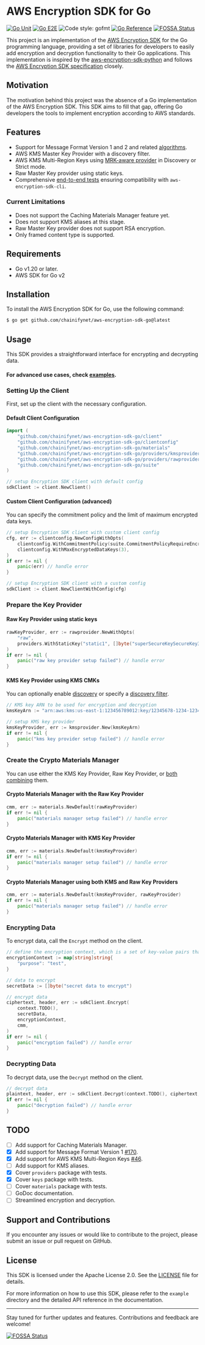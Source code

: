 # AWS Encryption SDK for Go

[![Go Unit](https://github.com/chainifynet/aws-encryption-sdk-go/actions/workflows/go-unit.yml/badge.svg?branch=main)](https://github.com/chainifynet/aws-encryption-sdk-go/actions/workflows/go-unit.yml)
[![Go E2E](https://github.com/chainifynet/aws-encryption-sdk-go/actions/workflows/go-e2e.yml/badge.svg?branch=main)](https://github.com/chainifynet/aws-encryption-sdk-go/actions/workflows/go-e2e.yml)
![Code style: gofmt](https://img.shields.io/badge/code_style-gofmt-00ADD8.svg)
[![Go Reference](https://pkg.go.dev/badge/github.com/chainifynet/aws-encryption-sdk-go.svg)](https://pkg.go.dev/github.com/chainifynet/aws-encryption-sdk-go)
[![FOSSA Status](https://app.fossa.com/api/projects/git%2Bgithub.com%2Fchainifynet%2Faws-encryption-sdk-go.svg?type=shield)](https://app.fossa.com/projects/git%2Bgithub.com%2Fchainifynet%2Faws-encryption-sdk-go?ref=badge_shield)

This project is an implementation of the [AWS Encryption SDK](https://docs.aws.amazon.com/encryption-sdk/latest/developer-guide/reference.html) for the Go programming language, providing a set of libraries for developers to easily add encryption and decryption functionality to their Go applications. This implementation is inspired by the [aws-encryption-sdk-python](https://github.com/aws/aws-encryption-sdk-python) and follows the [AWS Encryption SDK specification](https://github.com/awslabs/aws-encryption-sdk-specification/tree/c35fbd91b28303d69813119088c44b5006395eb4) closely.

## Motivation

The motivation behind this project was the absence of a Go implementation of the AWS Encryption SDK.
This SDK aims to fill that gap, offering Go developers the tools to implement encryption according to AWS standards.

## Features

- Support for Message Format Version 1 and 2 and related [algorithms](https://docs.aws.amazon.com/encryption-sdk/latest/developer-guide/algorithms-reference.html).
- AWS KMS Master Key Provider with a discovery filter.
- AWS KMS Multi-Region Keys using [MRK-aware provider](example/mrkAwareKmsProvider) in Discovery or Strict mode.
- Raw Master Key provider using static keys.
- Comprehensive [end-to-end tests](test/e2e/enc_dec_test.go) ensuring compatibility with `aws-encryption-sdk-cli`.

### Current Limitations

- Does not support the Caching Materials Manager feature yet.
- Does not support KMS aliases at this stage.
- Raw Master Key provider does not support RSA encryption.
- Only framed content type is supported.

## Requirements

- Go v1.20 or later.
- AWS SDK for Go v2

## Installation

To install the AWS Encryption SDK for Go, use the following command:

```bash
$ go get github.com/chainifynet/aws-encryption-sdk-go@latest
```

## Usage

This SDK provides a straightforward interface for encrypting and decrypting data.

#### For advanced use cases, check [examples](example).

### Setting Up the Client

First, set up the client with the necessary configuration.

#### Default Client Configuration

```go
import (
	"github.com/chainifynet/aws-encryption-sdk-go/client"
	"github.com/chainifynet/aws-encryption-sdk-go/clientconfig"
	"github.com/chainifynet/aws-encryption-sdk-go/materials"
	"github.com/chainifynet/aws-encryption-sdk-go/providers/kmsprovider"
	"github.com/chainifynet/aws-encryption-sdk-go/providers/rawprovider"
	"github.com/chainifynet/aws-encryption-sdk-go/suite"
)

// setup Encryption SDK client with default config
sdkClient := client.NewClient()
```

#### Custom Client Configuration (advanced)

You can specify the commitment policy and the limit of maximum encrypted data keys.

```go
// setup Encryption SDK client with custom client config
cfg, err := clientconfig.NewConfigWithOpts(
	clientconfig.WithCommitmentPolicy(suite.CommitmentPolicyRequireEncryptRequireDecrypt),
	clientconfig.WithMaxEncryptedDataKeys(3),
)
if err != nil {
	panic(err) // handle error
}

// setup Encryption SDK client with a custom config
sdkClient := client.NewClientWithConfig(cfg)
```

### Prepare the Key Provider

#### Raw Key Provider using static keys

```go
rawKeyProvider, err := rawprovider.NewWithOpts(
	"raw",
	providers.WithStaticKey("static1", []byte("superSecureKeySecureKey32bytes32")),
)
if err != nil {
	panic("raw key provider setup failed") // handle error
}
```

#### KMS Key Provider using KMS CMKs

You can optionally enable [discovery](example/discoveryKmsProvider) or specify a [discovery filter](example/discoveryFilterKmsProvider).

```go
// KMS key ARN to be used for encryption and decryption
kmsKeyArn := "arn:aws:kms:us-east-1:123456789012:key/12345678-1234-1234-1234-123456789012"

// setup KMS key provider
kmsKeyProvider, err := kmsprovider.New(kmsKeyArn)
if err != nil {
	panic("kms key provider setup failed") // handle error
}
```

### Create the Crypto Materials Manager

You can use either the KMS Key Provider, Raw Key Provider, or [both combining](example/multipleKeyProvider) them.

#### Crypto Materials Manager with the Raw Key Provider

```go
cmm, err := materials.NewDefault(rawKeyProvider)
if err != nil {
	panic("materials manager setup failed") // handle error
}
```

#### Crypto Materials Manager with KMS Key Provider

```go
cmm, err := materials.NewDefault(kmsKeyProvider)
if err != nil {
	panic("materials manager setup failed") // handle error
}
```

#### Crypto Materials Manager using both KMS and Raw Key Providers

```go
cmm, err := materials.NewDefault(kmsKeyProvider, rawKeyProvider)
if err != nil {
	panic("materials manager setup failed") // handle error
}
```

### Encrypting Data

To encrypt data, call the `Encrypt` method on the client.

```go
// define the encryption context, which is a set of key-value pairs that represent additional authenticated data
encryptionContext := map[string]string{
	"purpose": "test",
}

// data to encrypt
secretData := []byte("secret data to encrypt")

// encrypt data
ciphertext, header, err := sdkClient.Encrypt(
	context.TODO(),
	secretData,
	encryptionContext,
	cmm,
)
if err != nil {
    panic("encryption failed") // handle error
}
```

### Decrypting Data

To decrypt data, use the `Decrypt` method on the client.

```go
// decrypt data
plaintext, header, err := sdkClient.Decrypt(context.TODO(), ciphertext, cmm)
if err != nil {
	panic("decryption failed") // handle error
}
```

## TODO

- [ ] Add support for Caching Materials Manager.
- [x] Add support for Message Format Version 1 [#170](https://github.com/chainifynet/aws-encryption-sdk-go/pull/46).
- [x] Add support for AWS KMS Multi-Region Keys [#46](https://github.com/chainifynet/aws-encryption-sdk-go/pull/46).
- [ ] Add support for KMS aliases.
- [x] Cover `providers` package with tests.
- [x] Cover `keys` package with tests.
- [ ] Cover `materials` package with tests.
- [ ] GoDoc documentation.
- [ ] Streamlined encryption and decryption.

## Support and Contributions

If you encounter any issues or would like to contribute to the project, please submit an issue or pull request on GitHub.

## License

This SDK is licensed under the Apache License 2.0. See the [LICENSE](LICENSE.txt) file for details.

For more information on how to use this SDK, please refer to the `example` directory and the detailed API reference in the documentation.

---

Stay tuned for further updates and features. Contributions and feedback are welcome!


[![FOSSA Status](https://app.fossa.com/api/projects/git%2Bgithub.com%2Fchainifynet%2Faws-encryption-sdk-go.svg?type=large)](https://app.fossa.com/projects/git%2Bgithub.com%2Fchainifynet%2Faws-encryption-sdk-go?ref=badge_large)
